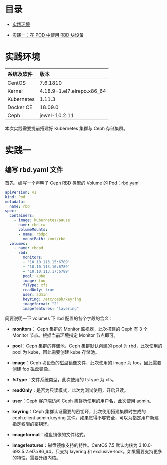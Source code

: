 # 目录

- [实践环境](#实践环境)

- [实践一：在 POD 中使用 RBD 块设备](#实践一)

# 实践环境

| 系统及软件 | 版本 |
| :--- | :--- |
| CentOS | 7.6.1810 |
| Kernel | 4.18.9-1.el7.elrepo.x86_64 |
| Kubernetes | 1.11.3 |
| Docker CE | 18.09.0 |
| Ceph | jewel-10.2.11 |

本次实践需要提前搭建好 Kubernetes 集群与 Ceph 存储集群。

# 实践一

## 编写 rbd.yaml 文件

首先，编写一个声明了 Ceph RBD 类型的 Volume 的 Pod：[rbd.yaml](./rbd.yaml)

```yaml
apiVersion: v1
kind: Pod
metadata:
  name: rbd
spec:
  containers:
    - image: kubernetes/pause
      name: rbd-rw
      volumeMounts:
      - name: rbdpd
        mountPath: /mnt/rbd
  volumes:
    - name: rbdpd
      rbd:
        monitors:
        - '10.10.113.15:6789'
        - '10.10.113.16:6789'
        - '10.10.113.17:6789'
        pool: kube
        image: foo
        fsType: xfs
        readOnly: true
        user: admin
        keyring: /etc/ceph/keyring
        imageformat: "2"
        imagefeatures: "layering"
```

简要说明一下 volumes 下 rbd 配置的各个字段的含义：

- **monitors**： Ceph 集群的 Monitor 监视器，此次搭建的 Ceph 有 3 个 Monitor 节点。根据当前环境指定 Monitor 节点即可。

- **pool**：Ceph 集群的存储池，Ceph 集群默认创建的 pool 为 rbd，此次使用的 pool 为 kube，因此需要创建 kube 存储池。

- **image**：Ceph 块设备的磁盘镜像文件，此次使用的 image 为 foo，因此需要创建 foo 磁盘镜像。

- **fsType**：文件系统类型，此次使用的 fsType 为 xfs。

- **readOnly**：是否为只读模式，此次为测试使用，开启只读。

- **user**：Ceph 客户端访问 Ceph 集群所使用的用户名，此次使用 admin。

- **keyring**：Ceph 集群认证需要的密钥环，此次使用搭建集群时生成的 ceph.client.admin.keyring 文件。如果觉得不够安全，可以为指定用户新建指定权限的密钥环。

- **imageformat**：磁盘镜像的文件格式。

- **imagefeatures**：磁盘镜像支持的特性。CentOS 7.5 默认内核为  3.10.0-693.5.2.el7.x86_64，只支持 layering 和 exclusive-lock。如果需要支持更多的特性，需要升级内核。


